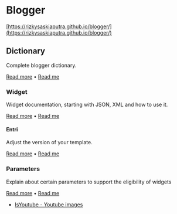 # Blogger
[https://rizkysaskiaputra.github.io/blogger/](https://rizkysaskiaputra.github.io/blogger/)

## Dictionary
Complete blogger dictionary.

[Read more](https://rizkysaskiaputra.github.io/blogger/dictionary/) • [Read me](https://github.com/rizkysaskiaputra/blogger/tree/master/dictionary/)

### Widget
Widget documentation, starting with JSON, XML and how to use it.

[Read more](https://rizkysaskiaputra.github.io/blogger/dictionary/widget/) • [Read me](https://github.com/rizkysaskiaputra/blogger/tree/master/dictionary/widget/)

#### Entri
Adjust the version of your template.

[Read more](https://rizkysaskiaputra.github.io/blogger/dictionary/widget/) • [Read me](https://github.com/rizkysaskiaputra/blogger/tree/master/dictionary/widget/)

### Parameters
Explain about certain parameters to support the eligibility of widgets

[Read more](https://rizkysaskiaputra.github.io/blogger/dictionary/parameters/) • [Read me](https://github.com/rizkysaskiaputra/blogger/tree/master/dictionary/parameters/)

- [IsYoutube - Youtube images](https://rizkysaskiaputra.github.io/blogger/dictionary/parameters/youtube-images)
